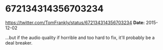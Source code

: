 # 672134314356703234
https://twitter.com/TomFrankly/status/672134314356703234
**Date:** 2015-12-02

...but if the audio quality if horrible and too hard to fix, it'll probably be a deal breaker.
